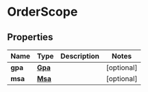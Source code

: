
# OrderScope

## Properties
Name | Type | Description | Notes
------------ | ------------- | ------------- | -------------
**gpa** | [**Gpa**](Gpa.md) |  |  [optional]
**msa** | [**Msa**](Msa.md) |  |  [optional]



